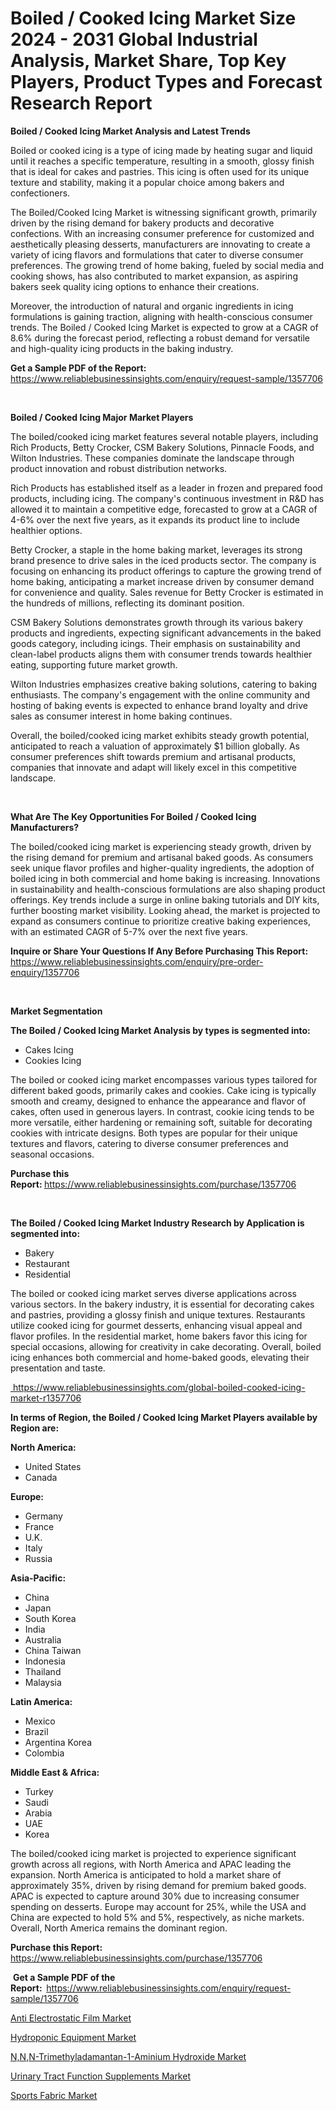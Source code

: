 <p><h1>Boiled / Cooked Icing Market Size 2024 - 2031 Global Industrial Analysis, Market Share, Top Key Players, Product Types and Forecast Research Report</h1></p><p><strong>Boiled / Cooked Icing Market Analysis and Latest Trends</strong></p>
<p><p>Boiled or cooked icing is a type of icing made by heating sugar and liquid until it reaches a specific temperature, resulting in a smooth, glossy finish that is ideal for cakes and pastries. This icing is often used for its unique texture and stability, making it a popular choice among bakers and confectioners.</p><p>The Boiled/Cooked Icing Market is witnessing significant growth, primarily driven by the rising demand for bakery products and decorative confections. With an increasing consumer preference for customized and aesthetically pleasing desserts, manufacturers are innovating to create a variety of icing flavors and formulations that cater to diverse consumer preferences. The growing trend of home baking, fueled by social media and cooking shows, has also contributed to market expansion, as aspiring bakers seek quality icing options to enhance their creations.</p><p>Moreover, the introduction of natural and organic ingredients in icing formulations is gaining traction, aligning with health-conscious consumer trends. The Boiled / Cooked Icing Market is expected to grow at a CAGR of 8.6% during the forecast period, reflecting a robust demand for versatile and high-quality icing products in the baking industry.</p></p>
<p><strong>Get a Sample PDF of the Report:&nbsp;</strong> <a href="https://www.reliablebusinessinsights.com/enquiry/request-sample/1357706?utm_campaign=75&utm_medium=2&utm_source=Github&utm_content=ia&utm_term=05122024&utm_id=boiled-cooked-icing">https://www.reliablebusinessinsights.com/enquiry/request-sample/1357706</a></p>
<p>&nbsp;</p>
<p><strong>Boiled / Cooked Icing Major Market Players</strong></p>
<p><p>The boiled/cooked icing market features several notable players, including Rich Products, Betty Crocker, CSM Bakery Solutions, Pinnacle Foods, and Wilton Industries. These companies dominate the landscape through product innovation and robust distribution networks.</p><p>Rich Products has established itself as a leader in frozen and prepared food products, including icing. The company's continuous investment in R&D has allowed it to maintain a competitive edge, forecasted to grow at a CAGR of 4-6% over the next five years, as it expands its product line to include healthier options.</p><p>Betty Crocker, a staple in the home baking market, leverages its strong brand presence to drive sales in the iced products sector. The company is focusing on enhancing its product offerings to capture the growing trend of home baking, anticipating a market increase driven by consumer demand for convenience and quality. Sales revenue for Betty Crocker is estimated in the hundreds of millions, reflecting its dominant position.</p><p>CSM Bakery Solutions demonstrates growth through its various bakery products and ingredients, expecting significant advancements in the baked goods category, including icings. Their emphasis on sustainability and clean-label products aligns them with consumer trends towards healthier eating, supporting future market growth.</p><p>Wilton Industries emphasizes creative baking solutions, catering to baking enthusiasts. The company's engagement with the online community and hosting of baking events is expected to enhance brand loyalty and drive sales as consumer interest in home baking continues.</p><p>Overall, the boiled/cooked icing market exhibits steady growth potential, anticipated to reach a valuation of approximately $1 billion globally. As consumer preferences shift towards premium and artisanal products, companies that innovate and adapt will likely excel in this competitive landscape.</p></p>
<p>&nbsp;</p>
<p><strong>What Are The Key Opportunities For Boiled / Cooked Icing Manufacturers?</strong></p>
<p><p>The boiled/cooked icing market is experiencing steady growth, driven by the rising demand for premium and artisanal baked goods. As consumers seek unique flavor profiles and higher-quality ingredients, the adoption of boiled icing in both commercial and home baking is increasing. Innovations in sustainability and health-conscious formulations are also shaping product offerings. Key trends include a surge in online baking tutorials and DIY kits, further boosting market visibility. Looking ahead, the market is projected to expand as consumers continue to prioritize creative baking experiences, with an estimated CAGR of 5-7% over the next five years.</p></p>
<p><strong>Inquire or Share Your Questions If Any Before Purchasing This Report:</strong> <a href="https://www.reliablebusinessinsights.com/enquiry/pre-order-enquiry/1357706?utm_campaign=75&utm_medium=2&utm_source=Github&utm_content=ia&utm_term=05122024&utm_id=boiled-cooked-icing">https://www.reliablebusinessinsights.com/enquiry/pre-order-enquiry/1357706</a></p>
<p>&nbsp;</p>
<p><strong>Market Segmentation</strong></p>
<p><strong>The Boiled / Cooked Icing Market Analysis by types is segmented into:</strong></p>
<p><ul><li>Cakes Icing</li><li>Cookies Icing</li></ul></p>
<p><p>The boiled or cooked icing market encompasses various types tailored for different baked goods, primarily cakes and cookies. Cake icing is typically smooth and creamy, designed to enhance the appearance and flavor of cakes, often used in generous layers. In contrast, cookie icing tends to be more versatile, either hardening or remaining soft, suitable for decorating cookies with intricate designs. Both types are popular for their unique textures and flavors, catering to diverse consumer preferences and seasonal occasions.</p></p>
<p><strong>Purchase this Report:&nbsp;</strong><a href="https://www.reliablebusinessinsights.com/purchase/1357706?utm_campaign=75&utm_medium=2&utm_source=Github&utm_content=ia&utm_term=05122024&utm_id=boiled-cooked-icing">https://www.reliablebusinessinsights.com/purchase/1357706</a></p>
<p>&nbsp;</p>
<p><strong>The Boiled / Cooked Icing Market Industry Research by Application is segmented into:</strong></p>
<p><ul><li>Bakery</li><li>Restaurant</li><li>Residential</li></ul></p>
<p><p>The boiled or cooked icing market serves diverse applications across various sectors. In the bakery industry, it is essential for decorating cakes and pastries, providing a glossy finish and unique textures. Restaurants utilize cooked icing for gourmet desserts, enhancing visual appeal and flavor profiles. In the residential market, home bakers favor this icing for special occasions, allowing for creativity in cake decorating. Overall, boiled icing enhances both commercial and home-baked goods, elevating their presentation and taste.</p></p>
<p><a href="https://www.reliablebusinessinsights.com/global-boiled-cooked-icing-market-r1357706?utm_campaign=75&utm_medium=2&utm_source=Github&utm_content=ia&utm_term=05122024&utm_id=boiled-cooked-icing">&nbsp;https://www.reliablebusinessinsights.com/global-boiled-cooked-icing-market-r1357706</a></p>
<p><strong>In terms of Region, the Boiled / Cooked Icing Market Players available by Region are:</strong></p>
<p>
    <p> <strong> North America: </strong>
        <ul>
            <li>United States</li>
            <li>Canada</li>
        </ul>
        </p> 
    <p> <strong> Europe: </strong>
        <ul>
            <li>Germany</li>
            <li>France</li>
            <li>U.K.</li>
            <li>Italy</li>
            <li>Russia</li>
        </ul>
        </p> 
    <p> <strong> Asia-Pacific: </strong>
        <ul>
            <li>China</li>
            <li>Japan</li>
            <li>South Korea</li>
            <li>India</li>
            <li>Australia</li>
            <li>China Taiwan</li>
            <li>Indonesia</li>
            <li>Thailand</li>
            <li>Malaysia</li>
        </ul>
        </p> 
    <p> <strong> Latin America: </strong>
        <ul>
            <li>Mexico</li>
            <li>Brazil</li>
            <li>Argentina Korea</li>
            <li>Colombia</li>
        </ul>
        </p> 
    <p> <strong> Middle East & Africa: </strong>
        <ul>
            <li>Turkey</li>
            <li>Saudi</li>
            <li>Arabia</li>
            <li>UAE</li>
            <li>Korea</li>
        </ul>
    </p>
    </p>
<p><p>The boiled/cooked icing market is projected to experience significant growth across all regions, with North America and APAC leading the expansion. North America is anticipated to hold a market share of approximately 35%, driven by rising demand for premium baked goods. APAC is expected to capture around 30% due to increasing consumer spending on desserts. Europe may account for 25%, while the USA and China are expected to hold 5% and 5%, respectively, as niche markets. Overall, North America remains the dominant region.</p></p>
<p><strong>Purchase this Report: </strong><a href="https://www.reliablebusinessinsights.com/purchase/1357706?utm_campaign=75&utm_medium=2&utm_source=Github&utm_content=ia&utm_term=05122024&utm_id=boiled-cooked-icing">https://www.reliablebusinessinsights.com/purchase/1357706</a></p>
<p>&nbsp;<strong>Get a Sample PDF of the Report:&nbsp;&nbsp;</strong><a href="https://www.reliablebusinessinsights.com/enquiry/request-sample/1357706?utm_campaign=75&utm_medium=2&utm_source=Github&utm_content=ia&utm_term=05122024&utm_id=boiled-cooked-icing">https://www.reliablebusinessinsights.com/enquiry/request-sample/1357706</a></p>
<p><strong></strong></p>
<p><p><a href="https://github.com/shondapmbau/Market-Research-Report-List-1/blob/main/anti-electrostatic-film-market.md?utm_campaign=75&utm_medium=2&utm_source=Github&utm_content=ia&utm_term=05122024&utm_id=boiled-cooked-icing">Anti Electrostatic Film Market</a></p><p><a href="https://www.linkedin.com/pulse/pulse-hydroponic-equipment-rhythms-change-market-resonance-jlr0f?utm_campaign=75&utm_medium=2&utm_source=Github&utm_content=ia&utm_term=05122024&utm_id=boiled-cooked-icing">Hydroponic Equipment Market</a></p><p><a href="https://github.com/MonroeBullock54/Market-Research-Report-List-1/blob/main/nnn-trimethyladamantan-1-aminium-hydroxide-market.md?utm_campaign=75&utm_medium=2&utm_source=Github&utm_content=ia&utm_term=05122024&utm_id=boiled-cooked-icing">N,N,N-Trimethyladamantan-1-Aminium Hydroxide Market</a></p><p><a href="https://issuu.com/reportprime-2/docs/urinary-tract-function-supplements-market-size-203?utm_campaign=75&utm_medium=2&utm_source=Github&utm_content=ia&utm_term=05122024&utm_id=boiled-cooked-icing">Urinary Tract Function Supplements Market</a></p><p><a href="https://issuu.com/reportprime-2/docs/sports-fabric-market-size-2030.pptx?utm_campaign=75&utm_medium=2&utm_source=Github&utm_content=ia&utm_term=05122024&utm_id=boiled-cooked-icing">Sports Fabric Market</a></p></p>
